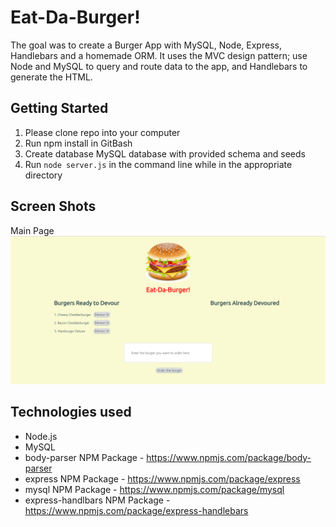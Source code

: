 # Eat-Da-Burger!

The goal was to create a Burger App with MySQL, Node, Express, Handlebars and a homemade ORM. It uses the MVC design pattern; use Node and MySQL to query and route data to the app, and Handlebars to generate the HTML.

## Getting Started

1. Please clone repo into your computer
2. Run npm install in GitBash
3. Create database MySQL database with provided schema and seeds
4. Run ```node server.js``` in the command line while in the appropriate directory


## Screen Shots
Main Page <br>
![Screen shot](public/assets/img/image1.png)

## Technologies used

- Node.js
- MySQL
- body-parser NPM Package - https://www.npmjs.com/package/body-parser
- express NPM Package - https://www.npmjs.com/package/express
- mysql NPM Package - https://www.npmjs.com/package/mysql
- express-handlbars NPM Package - https://www.npmjs.com/package/express-handlebars


